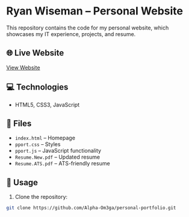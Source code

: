 # Ryan Wiseman – Personal Website

This repository contains the code for my personal website, which showcases my IT experience, projects, and resume.

## 🌐 Live Website
[View Website](https://http://ryans-portfolio-website.s3-website.us-east-2.amazonaws.com/)

## 💻 Technologies
- HTML5, CSS3, JavaScript

## 📂 Files
- `index.html` – Homepage
- `pport.css` – Styles
- `pport.js` – JavaScript functionality
- `Resume.New.pdf` – Updated resume
- `Resume.ATS.pdf` – ATS-friendly resume

## 🚀 Usage
1. Clone the repository:
```bash
git clone https://github.com/Alpha-Om3ga/personal-portfolio.git
